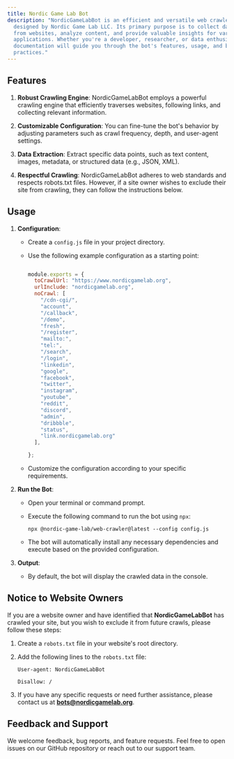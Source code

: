 ```yaml
---
title: Nordic Game Lab Bot
description: "NordicGameLabBot is an efficient and versatile web crawler
  designed by Nordic Game Lab LLC. Its primary purpose is to collect data
  from websites, analyze content, and provide valuable insights for various
  applications. Whether you're a developer, researcher, or data enthusiast, this
  documentation will guide you through the bot's features, usage, and best
  practices."
---
```

## Features





1. **Robust Crawling Engine**: NordicGameLabBot employs a powerful crawling engine that efficiently traverses websites, following links, and collecting relevant information.





2. **Customizable Configuration**: You can fine-tune the bot's behavior by adjusting parameters such as crawl frequency, depth, and user-agent settings.





3. **Data Extraction**: Extract specific data points, such as text content, images, metadata, or structured data (e.g., JSON, XML).





4. **Respectful Crawling**: NordicGameLabBot adheres to web standards and respects robots.txt files. However, if a site owner wishes to exclude their site from crawling, they can follow the instructions below.





## Usage





1. **Configuration**:

    - Create a `config.js` file in your project directory.

    - Use the following example configuration as a starting point:





        ```javascript

        module.exports = {
          toCrawlUrl: "https://www.nordicgamelab.org",
          urlInclude: "nordicgamelab.org",
          noCrawl: [
            "/cdn-cgi/",
            "account",
            "/callback",
            "/demo",
            "fresh",
            "/register",
            "mailto:",
            "tel:",
            "/search",
            "/login",
            "linkedin",
            "google",
            "facebook",
            "twitter",
            "instagram",
            "youtube",
            "reddit",
            "discord",
            "admin",
            "dribbble",
            "status",
            "link.nordicgamelab.org"
          ],

        };
        ```





    - Customize the configuration according to your specific requirements.





2. **Run the Bot**:

    - Open your terminal or command prompt.

    - Execute the following command to run the bot using `npx`:


        ```
        npx @nordic-game-lab/web-crawler@latest --config config.js

        ```





    - The bot will automatically install any necessary dependencies and execute based on the provided configuration.





3. **Output**:

    - By default, the bot will display the crawled data in the console.





## Notice to Website Owners





If you are a website owner and have identified that **NordicGameLabBot** has crawled your site, but you wish to exclude it from future crawls, please follow these steps:





1. Create a `robots.txt` file in your website's root directory.

2. Add the following lines to the `robots.txt` file:



    ```
    User-agent: NordicGameLabBot

    Disallow: /

    ```





3. If you have any specific requests or need further assistance, please contact us at **bots@nordicgamelab.org**.



## Feedback and Support





We welcome feedback, bug reports, and feature requests. Feel free to open issues on our GitHub repository or reach out to our support team.




